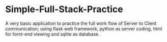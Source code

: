 # Simple-Full-Stack-Practice

A very basic application to practice the full work flow of Server to Client communication;
using flask web framework, python as server coding, html for fornt-end viewing and sqlite as database.
